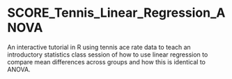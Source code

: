 # SCORE_Tennis_Linear_Regression_ANOVA
An interactive tutorial in R using tennis ace rate data to teach an introductory statistics class session of how to use linear regression to compare mean differences across groups and how this is identical to ANOVA.

